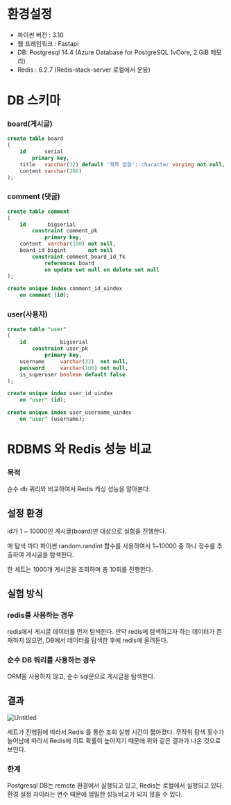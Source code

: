 # 환경설정

- 파이썬 버전 : 3.10
- 웹 프레임워크 : Fastapi
- DB: Postgresql 14.4 (Azure Database for PostgreSQL 1vCore, 2 GiB 메모리)
- Redis : 6.2.7 (Redis-stack-server 로컬에서 운용)

# DB 스키마

### board(게시글)

```sql
create table board
(
    id      serial
        primary key,
    title   varchar(32) default '제목 없음'::character varying not null,
    content varchar(200)
);
```

### comment (댓글)

```sql
create table comment
(
    id       bigserial
        constraint comment_pk
            primary key,
    content  varchar(100) not null,
    board_id bigint       not null
        constraint comment_board_id_fk
            references board
            on update set null on delete set null
);

create unique index comment_id_uindex
    on comment (id);
```

### user(사용자)

```sql
create table "user"
(
    id           bigserial
        constraint user_pk
            primary key,
    username     varchar(32)  not null,
    password     varchar(100) not null,
    is_superuser boolean default false
);

create unique index user_id_uindex
    on "user" (id);

create unique index user_username_uindex
    on "user" (username);
```

# RDBMS 와 Redis 성능 비교

### 목적

순수 db 쿼리와 비교하여서 Redis 캐싱 성능을 알아본다.

## 설정 환경

id가 1 ~ 10000인 게시글(board)만 대상으로 실험을 진행한다. 

매 탐색 마다 파이썬 random.randint 함수를 사용하여서 1~10000 중 하나 정수를 추출하여 게시글을 탐색한다.

한 세트는 1000개 게시글을 조회하며 총 10회를 진행한다.

## 실험 방식

### redis를 사용하는 경우

 redis에서 게시글 데이터를 먼저 탐색한다. 만약 redis에 탐색하고자 하는 데이터가 존재하지 않으면, DB에서 데이터를 탐색한 후에 redis에 올려둔다. 

### 순수 DB 쿼리를 사용하는 경우

ORM을 사용하지 않고, 순수 sql문으로 게시글을 탐색한다.  

## 결과

![Untitled](https://s3-us-west-2.amazonaws.com/secure.notion-static.com/3501e9b6-ba0b-461c-b0cd-e7518738e04b/Untitled.png)

세트가 진행됨에 따라서 Redis 를 통한 조회 실행 시간이 짧아졌다. 무작위 탐색 횟수가 늘어남에 따라서 Redis에 히트 확률이 높아지기 때문에 위와 같은 결과가 나온 것으로 보인다. 

### 한계

Postgresql DB는 remote 환경에서 실행되고 있고, Redis는 로컬에서 실행되고 있다. 환경 설정 차이라는 변수 때문에 엄밀한 성능비교가 되지 않을 수 있다.

